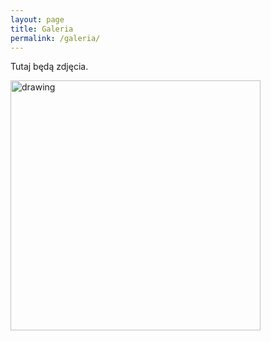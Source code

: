 ```yaml
---
layout: page
title: Galeria
permalink: /galeria/
---
```


Tutaj będą zdjęcia.

<img src="https://octodex.github.com/images/yaktocat.png" alt="drawing" style="width: 400px;"/>